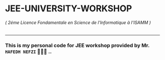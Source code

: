 # JEE-UNIVERSITY-WORKSHOP 
###### ( 2éme Licence Fondamentale en Science de l'Informatique à l'ISAMM )
---
### This is my personal code for JEE workshop provided by Mr. ``` HAFEDH NEFZI ``` 👨🏻‍💼 .. 